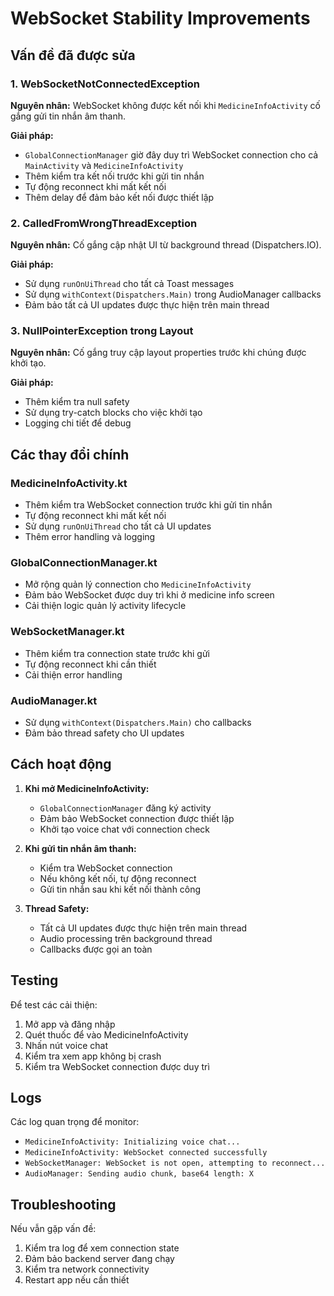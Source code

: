 # WebSocket Stability Improvements

## Vấn đề đã được sửa

### 1. WebSocketNotConnectedException
**Nguyên nhân:** WebSocket không được kết nối khi `MedicineInfoActivity` cố gắng gửi tin nhắn âm thanh.

**Giải pháp:**
- `GlobalConnectionManager` giờ đây duy trì WebSocket connection cho cả `MainActivity` và `MedicineInfoActivity`
- Thêm kiểm tra kết nối trước khi gửi tin nhắn
- Tự động reconnect khi mất kết nối
- Thêm delay để đảm bảo kết nối được thiết lập

### 2. CalledFromWrongThreadException
**Nguyên nhân:** Cố gắng cập nhật UI từ background thread (Dispatchers.IO).

**Giải pháp:**
- Sử dụng `runOnUiThread` cho tất cả Toast messages
- Sử dụng `withContext(Dispatchers.Main)` trong AudioManager callbacks
- Đảm bảo tất cả UI updates được thực hiện trên main thread

### 3. NullPointerException trong Layout
**Nguyên nhân:** Cố gắng truy cập layout properties trước khi chúng được khởi tạo.

**Giải pháp:**
- Thêm kiểm tra null safety
- Sử dụng try-catch blocks cho việc khởi tạo
- Logging chi tiết để debug

## Các thay đổi chính

### MedicineInfoActivity.kt
- Thêm kiểm tra WebSocket connection trước khi gửi tin nhắn
- Tự động reconnect khi mất kết nối
- Sử dụng `runOnUiThread` cho tất cả UI updates
- Thêm error handling và logging

### GlobalConnectionManager.kt
- Mở rộng quản lý connection cho `MedicineInfoActivity`
- Đảm bảo WebSocket được duy trì khi ở medicine info screen
- Cải thiện logic quản lý activity lifecycle

### WebSocketManager.kt
- Thêm kiểm tra connection state trước khi gửi
- Tự động reconnect khi cần thiết
- Cải thiện error handling

### AudioManager.kt
- Sử dụng `withContext(Dispatchers.Main)` cho callbacks
- Đảm bảo thread safety cho UI updates

## Cách hoạt động

1. **Khi mở MedicineInfoActivity:**
   - `GlobalConnectionManager` đăng ký activity
   - Đảm bảo WebSocket connection được thiết lập
   - Khởi tạo voice chat với connection check

2. **Khi gửi tin nhắn âm thanh:**
   - Kiểm tra WebSocket connection
   - Nếu không kết nối, tự động reconnect
   - Gửi tin nhắn sau khi kết nối thành công

3. **Thread Safety:**
   - Tất cả UI updates được thực hiện trên main thread
   - Audio processing trên background thread
   - Callbacks được gọi an toàn

## Testing

Để test các cải thiện:

1. Mở app và đăng nhập
2. Quét thuốc để vào MedicineInfoActivity
3. Nhấn nút voice chat
4. Kiểm tra xem app không bị crash
5. Kiểm tra WebSocket connection được duy trì

## Logs

Các log quan trọng để monitor:
- `MedicineInfoActivity: Initializing voice chat...`
- `MedicineInfoActivity: WebSocket connected successfully`
- `WebSocketManager: WebSocket is not open, attempting to reconnect...`
- `AudioManager: Sending audio chunk, base64 length: X`

## Troubleshooting

Nếu vẫn gặp vấn đề:

1. Kiểm tra log để xem connection state
2. Đảm bảo backend server đang chạy
3. Kiểm tra network connectivity
4. Restart app nếu cần thiết 